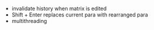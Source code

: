 * invalidate history when matrix is edited
* Shift + Enter replaces current para with rearranged para
* multithreading
